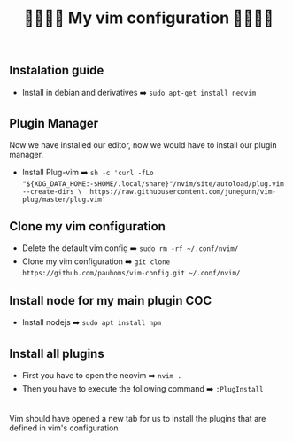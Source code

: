 <p><h1 align="center"> 👩‍💻👩‍💻 My vim configuration 👩‍💻👩‍💻 </h1><br></p>

## Instalation guide
- Install in debian and derivatives ➡️  `sudo apt-get install neovim`

## Plugin Manager
Now we have installed our editor, now we would have to install our plugin manager.
- Install Plug-vim  ➡️  `sh -c 'curl -fLo "${XDG_DATA_HOME:-$HOME/.local/share}"/nvim/site/autoload/plug.vim --create-dirs \ 
       https://raw.githubusercontent.com/junegunn/vim-plug/master/plug.vim'`

## Clone my vim configuration
- Delete the default vim config ➡️ `sudo rm -rf ~/.conf/nvim/` 
- Clone my vim configuration ➡️ `git clone https://github.com/pauhoms/vim-config.git ~/.conf/nvim/`

## Install node for my main plugin COC
- Install nodejs ➡️ `sudo apt install npm`

## Install all plugins
- First you have to open the neovim ➡️ `nvim .`
- Then you have to execute the following command ➡️ `:PlugInstall`
<br>
Vim should have opened a new tab for us to install the plugins that are defined in vim's configuration
